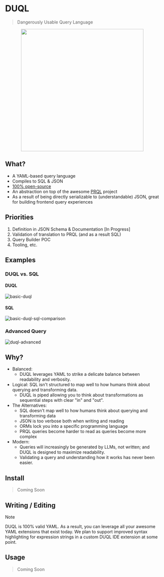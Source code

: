 # DUQL
> Dangerously Usable Query Language

<p align="center"><img src="https://tyler-mills-shared.s3.amazonaws.com/duql-logo.png" width="400"></p>

## What?
- A YAML-based query language
- Compiles to SQL & JSON
- [100% open-source](/LICENSE)
- An abstraction on top of the awesome [PRQL](https://github.com/PRQL/prql) project
- As a result of being directly serializable to (understandable) JSON, great for building frontend query experiences

## Priorities
1. Definition in JSON Schema & Documentation [In Progress]
2. Validation of translation to PRQL (and as a result SQL)
3. Query Builder POC
4. Tooling, etc.

## Examples
### DUQL vs. SQL
#### DUQL
![basic-duql](https://tyler-mills-shared.s3.amazonaws.com/duql_0.png)
#### SQL
![basic-duql-sql-comparison](https://tyler-mills-shared.s3.amazonaws.com/duql_1_sql.png)

### Advanced Query
![duql-advanced](https://tyler-mills-shared.s3.amazonaws.com/Chalk+Screenshot.png)

## Why?
- Balanced: 
    - DUQL leverages YAML to strike a delicate balance between readability and verbosity.
- Logical: SQL isn't structured to map well to how humans think about querying and transforming data. 
    - DUQL is piped allowing you to think about transformations as sequential steps with clear "in" and "out".
- The Alternatives: 
    - SQL doesn't map well to how humans think about querying and transforming data
    - JSON is too verbose both when writing and reading
    - ORMs lock you into a specific programming language
    - PRQL queries become harder to read as queries become more complex
- Modern:
    - Queries will increasingly be generated by LLMs, not written; and DUQL is designed to maximize readability.
    - Validating a query and understanding how it works has never been easier.

## Install
> Coming Soon

## Writing / Editing
> [!NOTE]  
> DUQL is 100% valid YAML. As a result, you can leverage all your awesome YAML extensions that exist today.
> We plan to support improved syntax highlighting for expression strings in a custom DUQL IDE extension at some point.

## Usage
> Coming Soon
